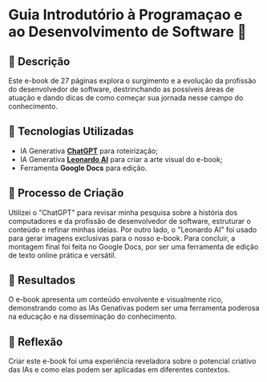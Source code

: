 # Guia Introdutório à Programaçao e ao Desenvolvimento de Software 🌌

## 📒 Descrição
Este e-book de 27 páginas explora o surgimento e a evolução da profissão do desenvolvedor de software, destrinchando as possíveis áreas de atuação e dando dicas de como começar sua jornada nesse campo do conhecimento.

## 🤖 Tecnologias Utilizadas
- IA Generativa **[ChatGPT](https://chat.openai.com)** para roteirização;
- IA Generativa **[Leonardo AI](https://leonardo.ai)** para criar a arte visual do e-book;
- Ferramenta **Google Docs** para edição.

## 🧐 Processo de Criação
Utilizei o "ChatGPT" para revisar minha pesquisa sobre a história dos computadores e da profissão de desenvolvedor de software, estruturar o conteúdo e refinar minhas ideias. Por outro lado, o "Leonardo AI" foi usado para gerar imagens exclusivas para o nosso e-book. Para concluir, a montagem final foi feita no Google Docs, por ser uma ferramenta de edição de texto online prática e versátil.

## 🚀 Resultados
O e-book apresenta um conteúdo envolvente e visualmente rico, demonstrando como as IAs Genativas podem ser uma ferramenta poderosa na educação e na disseminação do conhecimento.

## 💭 Reflexão
Criar este e-book foi uma experiência reveladora sobre o potencial criativo das IAs e como elas podem ser aplicadas em diferentes contextos.
